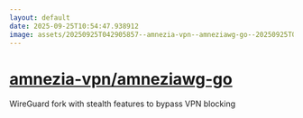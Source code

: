 ```yaml
---
layout: default
date: 2025-09-25T10:54:47.938912
image: assets/20250925T042905857--amnezia-vpn--amneziawg-go--20250925T043812646--cropped.png
---
```


# [amnezia-vpn/amneziawg-go](https://github.com/amnezia-vpn/amneziawg-go)

WireGuard fork with stealth features to bypass VPN blocking

